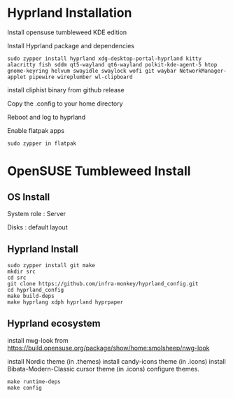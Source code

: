 # Hyprland Installation

Install opensuse tumbleweed KDE edition

Install Hyprland package and dependencies
```
sudo zypper install hyprland xdg-desktop-portal-hyprland kitty alacritty fish sddm qt5-wayland qt6-wayland polkit-kde-agent-5 htop gnome-keyring helvum swayidle swaylock wofi git waybar NetworkManager-applet pipewire wireplumber wl-clipboard
```

install cliphist binary from github release

Copy the .config to your home directory

Reboot and log to hyprland

Enable flatpak apps
```
sudo zypper in flatpak
```



# OpenSUSE Tumbleweed Install

## OS Install

System role : Server

Disks : default layout

## Hyprland Install

```
sudo zypper install git make
mkdir src
cd src
git clone https://github.com/infra-monkey/hyprland_config.git
cd hyprland_config
make build-deps
make hyprlang xdph hyprland hyprpaper
```

## Hyprland ecosystem

install nwg-look from https://build.opensuse.org/package/show/home:smolsheep/nwg-look

install Nordic theme (in .themes)
install candy-icons theme (in .icons)
install Bibata-Modern-Classic cursor theme (in .icons)
configure themes.

```
make runtime-deps
make config

```